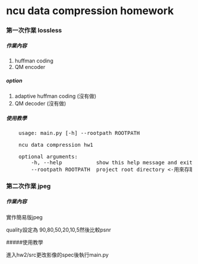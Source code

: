 # ncu data compression homework

### 第一次作業 lossless 

##### 作業內容
1. huffman coding
2. QM encoder

##### option
1. adaptive huffman coding (沒有做)
2. QM decoder (沒有做)

##### 使用教學
<pre>
    usage: main.py [-h] --rootpath ROOTPATH

    ncu data compression hw1

    optional arguments:
        -h, --help           show this help message and exit
        --rootpath ROOTPATH  project root directory <-用來存取影片、壓縮後的檔案
</pre>

### 第二次作業 jpeg

##### 作業內容

實作簡易版jpeg

quality設定為 90,80,50,20,10,5然後比較psnr

#####使用教學

進入hw2/src更改影像的spec後執行main.py
